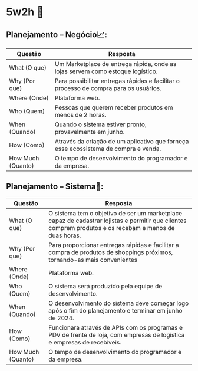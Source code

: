 # 5w2h 📝
## Planejamento – Negócio📈:
|Questão|Resposta|
|-------|--------|
|What (O que)| Um Marketplace de entrega rápida, onde as lojas servem como estoque logístico.|
|Why (Por que)| Para possibilitar entregas rápidas e facilitar o processo de compra para os usuários.|
|Where (Onde)| Plataforma web.|
|Who (Quem)| Pessoas que querem receber produtos em menos de 2 horas.|
|When (Quando)| Quando o sistema estiver pronto, provavelmente em junho.|
|How (Como)| Através da criação de um aplicativo que forneça esse ecossistema de compra e venda.|
|How Much (Quanto)| O tempo de desenvolvimento do programador e da empresa.|

## Planejamento – Sistema🧮:
|Questão|Resposta|
|-------|--------|
|What (O que)| O sistema tem o objetivo de ser um marketplace capaz de cadastrar lojistas e permitir que clientes comprem produtos e os recebam e menos de duas horas.|
|Why (Por que)| Para proporcionar entregas rápidas e facilitar a compra de produtos de shoppings próximos, tornando-as mais convenientes|
|Where (Onde)| Plataforma web.|
|Who (Quem)| O sistema será produzido pela equipe de desenvolvimento.|
|When (Quando)| O desenvolvimento do sistema deve começar logo após o fim do planejamento e terminar em junho de 2024.|
|How (Como)| Funcionara através de APIs com os programas e PDV de frente de loja, com empresas de logística e empresas de recebíveis.|
|How Much (Quanto)| O tempo de desenvolvimento do programador e da empresa.|
